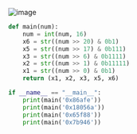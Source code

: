 ![image](https://github.com/sambukalx/3-rd-course/assets/113597597/ec803c3d-94f8-4009-959a-023b35db5a66)
```python
def main(num):
    num = int(num, 16)
    x6 = str((num >> 20) & 0b1)
    x5 = str((num >> 17) & 0b111)
    x3 = str((num >> 6) & 0b1111)
    x2 = str((num >> 1) & 0b11111)
    x1 = str((num >> 0) & 0b1)
    return (x1, x2, x3, x5, x6)

if __name__ == "__main__":
    print(main('0x86afe'))
    print(main('0x18056a'))
    print(main('0x65f88'))
    print(main('0x7b946'))
```
